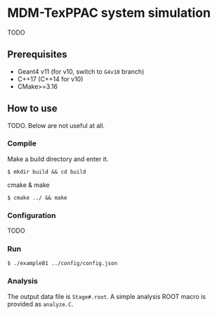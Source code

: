 # MDM-TexPPAC system simulation
TODO

## Prerequisites
- Geant4 v11 (for v10, switch to ``G4v10`` branch)
- C++17 (C++14 for v10)
- CMake>=3.16

## How to use
TODO. Below are not useful at all.
### Compile
Make a build directory and enter it.
```
$ mkdir build && cd build
```

cmake & make 
```
$ cmake ../ && make
```

### Configuration
TODO
<!-- This program takes JSON file as configuration (it is mandatory!). The example config file is ``config/config.json``. Here below shows the content of this JSON file.
```
{
    "GUI": true,
    "RunMac": "run1.mac",
    "Threads":10,
    "Foil": 2,
    "BeamEnergy": 0.5
}
```
- GUI: false - batch mode, true - interactive mode.
- RunMac: The .mac file defines how many particles you want to fire. Only valid for batch mode.
- Threads: 1 - serial mode, N - multithread mode with N threads (N>0).
- Foil: 0 - no foil, 1 - 304 stainless steel, 2 - Be.
- BeamEnergy: any non negative value. -->

### Run
```
$ ./exampleB1 ../config/config.json
```

### Analysis
The output data file is ``Stage#.root``. A simple analysis ROOT macro is provided as ``analyze.C``. 

